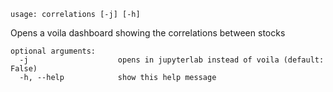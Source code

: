 ```
usage: correlations [-j] [-h]
```

Opens a voila dashboard showing the correlations between stocks

```
optional arguments:
  -j                    opens in jupyterlab instead of voila (default: False)
  -h, --help            show this help message
```
